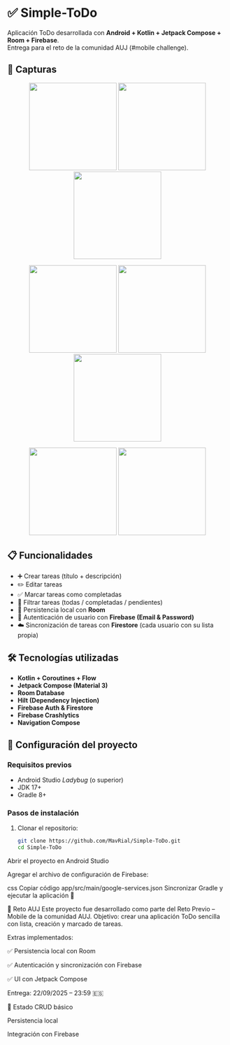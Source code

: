 # ✅ Simple-ToDo

Aplicación ToDo desarrollada con **Android + Kotlin + Jetpack Compose + Room + Firebase**.  
Entrega para el reto de la comunidad AUJ (#mobile challenge).  

## 📸 Capturas

<p align="center">
  <img src="https://github.com/user-attachments/assets/8a3bf25b-d644-4ee7-bc0a-b8f631368ced" width="200"/>
  <img src="https://github.com/user-attachments/assets/cbd60f28-4c7f-4e35-bb2a-74f9629fbc3b" width="200"/>
  <img src="https://github.com/user-attachments/assets/3688fa94-a797-4e19-bb25-616e3584dca7" width="200"/>
</p>

<p align="center">
  <img src="https://github.com/user-attachments/assets/7ec389d0-ad68-4e78-bf20-b326697c57d1" width="200"/>
  <img src="https://github.com/user-attachments/assets/bd14c2c3-5aa6-43cc-8f7c-2a83bbed2328" width="200"/>
  <img src="https://github.com/user-attachments/assets/ce8f6d91-8492-4361-bd2a-3f4717831587" width="200"/>
</p>

<p align="center">
  <img src="https://github.com/user-attachments/assets/20285b1d-0031-481d-94a9-5bf065df82d6" width="200"/>
  <img src="https://github.com/user-attachments/assets/1b9c268d-0a28-46bd-a300-f6761f3f814a" width="200"/>
</p>

## 📋 Funcionalidades

- ➕ Crear tareas (título + descripción)  
- ✏️ Editar tareas  
- ✅ Marcar tareas como completadas  
- 📂 Filtrar tareas (todas / completadas / pendientes)  
- 💾 Persistencia local con **Room**  
- 🔐 Autenticación de usuario con **Firebase (Email & Password)**  
- ☁️ Sincronización de tareas con **Firestore** (cada usuario con su lista propia)  

## 🛠️ Tecnologías utilizadas

- **Kotlin + Coroutines + Flow**  
- **Jetpack Compose (Material 3)**  
- **Room Database**  
- **Hilt (Dependency Injection)**  
- **Firebase Auth & Firestore**  
- **Firebase Crashlytics**  
- **Navigation Compose**  

## 🚀 Configuración del proyecto

### Requisitos previos
- Android Studio *Ladybug* (o superior)  
- JDK 17+  
- Gradle 8+  

### Pasos de instalación
1. Clonar el repositorio:
   ```bash
   git clone https://github.com/MavRial/Simple-ToDo.git
   cd Simple-ToDo
Abrir el proyecto en Android Studio

Agregar el archivo de configuración de Firebase:

css
Copiar código
app/src/main/google-services.json
Sincronizar Gradle y ejecutar la aplicación 🚀

🎯 Reto AUJ
Este proyecto fue desarrollado como parte del Reto Previo – Mobile de la comunidad AUJ.
Objetivo: crear una aplicación ToDo sencilla con lista, creación y marcado de tareas.

Extras implementados:

✅ Persistencia local con Room

✅ Autenticación y sincronización con Firebase

✅ UI con Jetpack Compose

Entrega: 22/09/2025 – 23:59 🇪🇸

📌 Estado
 CRUD básico

 Persistencia local

 Integración con Firebase
